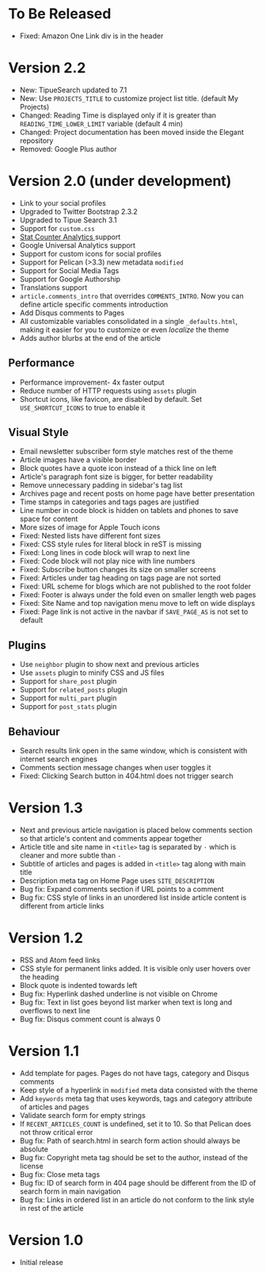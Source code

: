 To Be Released
===============
* Fixed: Amazon One Link div is in the header

Version 2.2
===========

* New: TipueSearch updated to 7.1
* New: Use `PROJECTS_TITLE` to customize project list title. (default My Projects)
* Changed: Reading Time is displayed only if it is greater than `READING_TIME_LOWER_LIMIT` variable (default 4 min)
* Changed: Project documentation has been moved inside the Elegant repository
* Removed: Google Plus author

Version 2.0 (under development)
===============================

* Link to your social profiles
* Upgraded to Twitter Bootstrap 2.3.2
* Upgraded to Tipue Search 3.1
* Support for `custom.css`
* [Stat Counter Analytics ](http://statcounter.com/) support
* Google Universal Analytics support
* Support for custom icons for social profiles
* Support for Pelican (>3.3) new metadata `modified`
* Support for Social Media Tags
* Support for Google Authorship
* Translations support
* `article.comments_intro` that overrides `COMMENTS_INTRO`. Now you can define
  article specific comments introduction
* Add Disqus comments to Pages
* All customizable variables consolidated in a single `_defaults.html`, making
  it easier for you to customize or even *localize* the theme
* Adds author blurbs at the end of the article

Performance
-----------

* Performance improvement- 4x faster output
* Reduce number of HTTP requests using `assets` plugin
* Shortcut icons, like favicon, are disabled by default. Set
  `USE_SHORTCUT_ICONS` to true to enable it

Visual Style
------------

* Email newsletter subscriber form style matches rest of the theme
* Article images have a visible border
* Block quotes have a quote icon instead of a thick line on left
* Article's paragraph font size is bigger, for better readability
* Remove unnecessary padding in sidebar's tag list
* Archives page and recent posts on home page have better presentation
* Time stamps in categories and tags pages are justified
* Line number in code block is hidden on tablets and phones to save space for
  content
* More sizes of image for Apple Touch icons
* Fixed: Nested lists have different font sizes
* Fixed: CSS style rules for literal block in reST is missing
* Fixed: Long lines in code block will wrap to next line
* Fixed: Code block will not play nice with line numbers
* Fixed: Subscribe button changes its size on smaller screens
* Fixed: Articles under tag heading on tags page are not sorted
* Fixed: URL scheme for blogs which are not published to the root folder
* Fixed: Footer is always under the fold even on smaller length web pages
* Fixed: Site Name and top navigation menu move to left on wide displays
* Fixed: Page link is not active in the navbar if `SAVE_PAGE_AS` is not set to
  default

Plugins
-------

* Use `neighbor` plugin to show next and previous articles
* Use `assets` plugin to minify CSS and JS files
* Support for `share_post` plugin
* Support for `related_posts` plugin
* Support for `multi_part` plugin
* Support for `post_stats` plugin

Behaviour
---------

* Search results link open in the same window, which is consistent with
  internet search engines
* Comments section message changes when user toggles it
* Fixed: Clicking Search button in 404.html does not trigger search

Version 1.3
===========

* Next and previous article navigation is placed below comments section so that article's content and comments appear together
* Article title and site name in `<title>` tag is separated by ` · ` which is cleaner and more subtle than ` -  `
* Subtitle of articles and pages is added in `<title>` tag along with main title
* Description meta tag on Home Page uses `SITE_DESCRIPTION`
* Bug fix: Expand comments section if URL points to a comment
* Bug fix: CSS style of links in an unordered list inside article content is different from article links

Version 1.2
===========

* RSS and Atom feed links
* CSS style for permanent links added. It is visible only user hovers over the heading
* Block quote is indented towards left
* Bug fix: Hyperlink dashed underline is not visible on Chrome
* Bug fix: Text in list goes beyond list marker when text is long and overflows to next line
* Bug fix: Disqus comment count is always 0

Version 1.1
===========

* Add template for pages. Pages do not have tags, category and Disqus comments
* Keep style of a hyperlink in `modified` meta data consisted with the theme
* Add `keywords` meta tag that uses keywords, tags and category attribute of articles and pages
* Validate search form for empty strings
* If `RECENT_ARTICLES_COUNT` is undefined, set it to 10. So that Pelican does not throw critical error
* Bug fix: Path of search.html in search form action should always be absolute
* Bug fix: Copyright meta tag should be set to the author, instead of the license
* Bug fix: Close meta tags
* Bug fix: ID of search form in 404 page should be different from the ID of search form in main navigation
* Bug fix: Links in ordered list in an article do not conform to the link style in rest of the article

Version 1.0
===========

* Initial release
